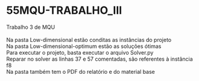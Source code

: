 # 55MQU-TRABALHO_III
Trabalho 3 de MQU
<br />
<br />
Na pasta Low-dimensional estão conditas as instâncias do projeto
<br />
Na pasta Low-dimensional-optimum estão as soluções ótimas
<br />
Para executar o projeto, basta executar o arquivo Solver.py
<br />
Reparar no solver as linhas 37 e 57 comentadas, são referentes à instância f8
<br />
Na pasta também tem o PDF do relatório e do material base
